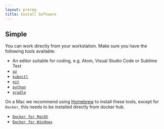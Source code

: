```yaml
---
layout: prereq
title: Install Software
---
```


## Simple

You can work directly from your workstation. Make sure you have the following tools available:

* An editor suitable for coding, e.g. Atom, Visual Studio Code or Sublime Text
* [`az`](https://docs.microsoft.com/en-us/cli/azure/install-azure-cli?view=azure-cli-latest)
* [`kubectl`](https://kubernetes.io/docs/tasks/tools/install-kubectl/)
* [`git`](https://git-scm.com/book/en/v2/Getting-Started-Installing-Git)
* [`python`](https://www.python.org/downloads/)
* [`gradle`](https://gradle.org/install/)

On a Mac we recommend using [Homebrew](https://brew.sh/) to install these tools, except for `Docker`, this needs to be installed directly from docker hub.

* [`Docker for MacOS`](https://docs.docker.com/docker-for-mac/install/)
* [`Docker for Windows`](https://hub.docker.com/editions/community/docker-ce-desktop-windows)
